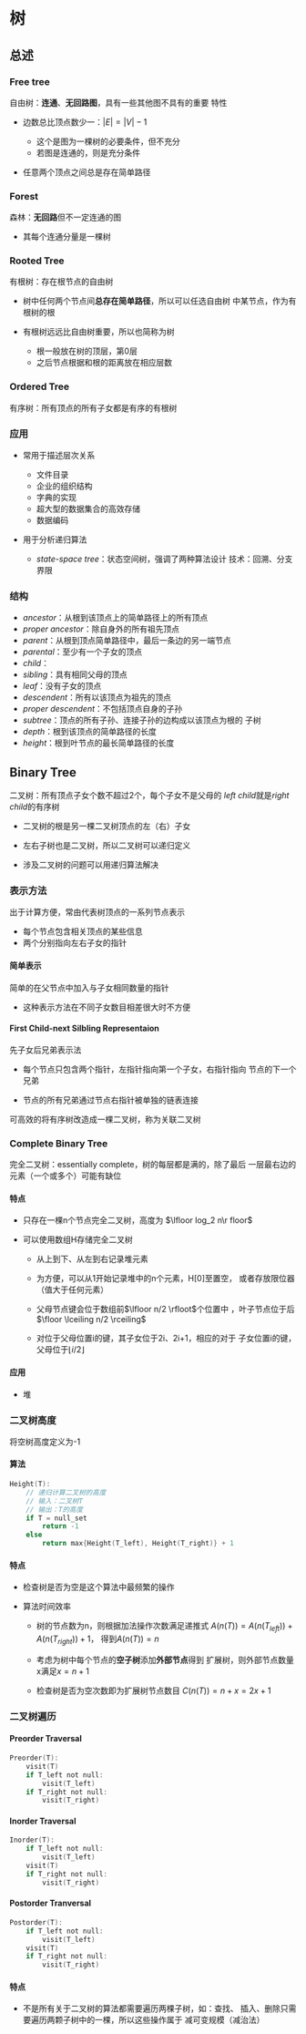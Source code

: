 #	树

##	总述

###	Free tree

自由树：**连通**、**无回路图**，具有一些其他图不具有的重要
特性

-	边数总比顶点数少一：$|E|=|V|-1$
	-	这个是图为一棵树的必要条件，但不充分
	-	若图是连通的，则是充分条件

-	任意两个顶点之间总是存在简单路径

###	Forest

森林：**无回路**但不一定连通的图

-	其每个连通分量是一棵树

###	Rooted Tree

有根树：存在根节点的自由树

-	树中任何两个节点间**总存在简单路径**，所以可以任选自由树
	中某节点，作为有根树的根

-	有根树远远比自由树重要，所以也简称为树
	-	根一般放在树的顶层，第0层
	-	之后节点根据和根的距离放在相应层数

###	Ordered Tree

有序树：所有顶点的所有子女都是有序的有根树

###	应用

-	常用于描述层次关系
	-	文件目录
	-	企业的组织结构
	-	字典的实现
	-	超大型的数据集合的高效存储
	-	数据编码

-	用于分析递归算法
	-	*state-space tree*：状态空间树，强调了两种算法设计
		技术：回溯、分支界限

###	结构

-	*ancestor*：从根到该顶点上的简单路径上的所有顶点
-	*proper ancestor*：除自身外的所有祖先顶点
-	*parent*：从根到顶点简单路径中，最后一条边的另一端节点
-	*parental*：至少有一个子女的顶点
-	*child*：
-	*sibling*：具有相同父母的顶点
-	*leaf*：没有子女的顶点
-	*descendent*：所有以该顶点为祖先的顶点
-	*proper descendent*：不包括顶点自身的子孙
-	*subtree*：顶点的所有子孙、连接子孙的边构成以该顶点为根的
	子树
-	*depth*：根到该顶点的简单路径的长度
-	*height*：根到叶节点的最长简单路径的长度

##	Binary Tree

二叉树：所有顶点子女个数不超过2个，每个子女不是父母的
*left child*就是*right child*的有序树

-	二叉树的根是另一棵二叉树顶点的左（右）子女

-	左右子树也是二叉树，所以二叉树可以递归定义

-	涉及二叉树的问题可以用递归算法解决

###	表示方法

出于计算方便，常由代表树顶点的一系列节点表示

-	每个节点包含相关顶点的某些信息
-	两个分别指向左右子女的指针

####	简单表示

简单的在父节点中加入与子女相同数量的指针

-	这种表示方法在不同子女数目相差很大时不方便

####	First Child-next Silbling Representaion

先子女后兄弟表示法

-	每个节点只包含两个指针，左指针指向第一个子女，右指针指向
	节点的下一个兄弟

-	节点的所有兄弟通过节点右指针被单独的链表连接

可高效的将有序树改造成一棵二叉树，称为关联二叉树

###	Complete Binary Tree

完全二叉树：essentially complete，树的每层都是满的，除了最后
一层最右边的元素（一个或多个）可能有缺位

####	特点

-	只存在一棵n个节点完全二叉树，高度为
	$\lfloor log_2 n\r floor$

-	可以使用数组H存储完全二叉树

	-	从上到下、从左到右记录堆元素

	-	为方便，可以从1开始记录堆中的n个元素，H[0]至置空，
		或者存放限位器（值大于任何元素）

	-	父母节点键会位于数组前$\lfloor n/2 \rfloot$个位置中
		，叶子节点位于后$\floor \lceiling n/2 \rceiling$

	-	对位于父母位置i的键，其子女位于2i、2i+1，相应的对于
		子女位置i的键，父母位于$\lfloor i/2 \rfloor$

####	应用

-	堆

###	二叉树高度

将空树高度定义为-1

####	算法

```c
Height(T):
	// 递归计算二叉树的高度
	// 输入：二叉树T
	// 输出：T的高度
	if T = null_set
		return -1
	else
		return max{Height(T_left), Height(T_right)} + 1
```

####	特点

-	检查树是否为空是这个算法中最频繁的操作

-	算法时间效率

	-	树的节点数为n，则根据加法操作次数满足递推式
		$A(n(T))=A(n(T_{left})) + A(n(T_{right})) + 1$，
		得到$A(n(T)) = n$

	-	考虑为树中每个节点的**空子树**添加**外部节点**得到
		扩展树，则外部节点数量x满足$x=n+1$
		
	-	检查树是否为空次数即为扩展树节点数目
		$C(n(T))=n+x=2x+1$

###	二叉树遍历

####	Preorder Traversal

```c
Preorder(T):
	visit(T)
	if T_left not null:
		visit(T_left)
	if T_right not null:
		visit(T_right)
```

####	Inorder Traversal

```c
Inorder(T):
	if T_left not null:
		visit(T_left)
	visit(T)
	if T_right not null:
		visit(T_right)
```

####	Postorder Tranversal 

```c
Postorder(T):
	if T_left not null:
		visit(T_left)
	visit(T)
	if T_right not null:
		visit(T_right)
```

####	特点 

-	不是所有关于二叉树的算法都需要遍历两棵子树，如：查找、
	插入、删除只需要遍历两颗子树中的一棵，所以这些操作属于
	减可变规模（减治法）

